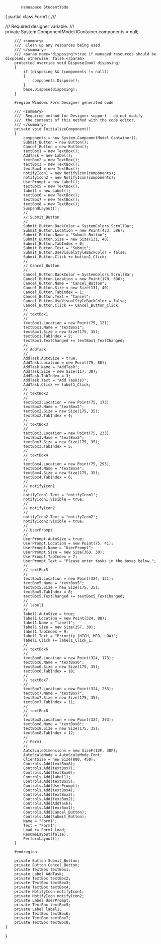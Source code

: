            namespace StudentTodo
{
    partial class Form1
    {
        /// <summary>
        ///  Required designer variable.
        /// </summary>
        private System.ComponentModel.IContainer components = null;

        /// <summary>
        ///  Clean up any resources being used.
        /// </summary>
        /// <param name="disposing">true if managed resources should be disposed; otherwise, false.</param>
        protected override void Dispose(bool disposing)
        {
            if (disposing && (components != null))
            {
                components.Dispose();
            }
            base.Dispose(disposing);
        }

        #region Windows Form Designer generated code

        /// <summary>
        ///  Required method for Designer support - do not modify
        ///  the contents of this method with the code editor.
        /// </summary>
        private void InitializeComponent()
        {
            components = new System.ComponentModel.Container();
            Submit_Button = new Button();
            Cancel_Button = new Button();
            textBox1 = new TextBox();
            AddTask = new Label();
            textBox2 = new TextBox();
            textBox3 = new TextBox();
            textBox4 = new TextBox();
            notifyIcon1 = new NotifyIcon(components);
            notifyIcon2 = new NotifyIcon(components);
            UserPrompt = new Label();
            textBox5 = new TextBox();
            label1 = new Label();
            textBox6 = new TextBox();
            textBox7 = new TextBox();
            textBox8 = new TextBox();
            SuspendLayout();
            // 
            // Submit_Button
            // 
            Submit_Button.BackColor = SystemColors.ScrollBar;
            Submit_Button.Location = new Point(433, 386);
            Submit_Button.Name = "Submit_Button";
            Submit_Button.Size = new Size(131, 40);
            Submit_Button.TabIndex = 0;
            Submit_Button.Text = "Submit";
            Submit_Button.UseVisualStyleBackColor = false;
            Submit_Button.Click += button1_Click;
            // 
            // Cancel_Button
            // 
            Cancel_Button.BackColor = SystemColors.ScrollBar;
            Cancel_Button.Location = new Point(178, 386);
            Cancel_Button.Name = "Cancel_Button";
            Cancel_Button.Size = new Size(131, 40);
            Cancel_Button.TabIndex = 1;
            Cancel_Button.Text = "Cancel";
            Cancel_Button.UseVisualStyleBackColor = false;
            Cancel_Button.Click += Cancel_Button_Click;
            // 
            // textBox1
            // 
            textBox1.Location = new Point(75, 121);
            textBox1.Name = "textBox1";
            textBox1.Size = new Size(175, 35);
            textBox1.TabIndex = 2;
            textBox1.TextChanged += textBox1_TextChanged;
            // 
            // AddTask
            // 
            AddTask.AutoSize = true;
            AddTask.Location = new Point(75, 88);
            AddTask.Name = "AddTask";
            AddTask.Size = new Size(117, 30);
            AddTask.TabIndex = 3;
            AddTask.Text = "Add Task(s)";
            AddTask.Click += label1_Click;
            // 
            // textBox2
            // 
            textBox2.Location = new Point(75, 173);
            textBox2.Name = "textBox2";
            textBox2.Size = new Size(175, 35);
            textBox2.TabIndex = 4;
            // 
            // textBox3
            // 
            textBox3.Location = new Point(75, 233);
            textBox3.Name = "textBox3";
            textBox3.Size = new Size(175, 35);
            textBox3.TabIndex = 5;
            // 
            // textBox4
            // 
            textBox4.Location = new Point(75, 293);
            textBox4.Name = "textBox4";
            textBox4.Size = new Size(175, 35);
            textBox4.TabIndex = 6;
            // 
            // notifyIcon1
            // 
            notifyIcon1.Text = "notifyIcon1";
            notifyIcon1.Visible = true;
            // 
            // notifyIcon2
            // 
            notifyIcon2.Text = "notifyIcon2";
            notifyIcon2.Visible = true;
            // 
            // UserPrompt
            // 
            UserPrompt.AutoSize = true;
            UserPrompt.Location = new Point(75, 41);
            UserPrompt.Name = "UserPrompt";
            UserPrompt.Size = new Size(363, 30);
            UserPrompt.TabIndex = 7;
            UserPrompt.Text = "Please enter tasks in the boxes below.";
            // 
            // textBox5
            // 
            textBox5.Location = new Point(324, 121);
            textBox5.Name = "textBox5";
            textBox5.Size = new Size(175, 35);
            textBox5.TabIndex = 8;
            textBox5.TextChanged += textBox5_TextChanged;
            // 
            // label1
            // 
            label1.AutoSize = true;
            label1.Location = new Point(324, 88);
            label1.Name = "label1";
            label1.Size = new Size(257, 30);
            label1.TabIndex = 9;
            label1.Text = "Priority (HIGH, MED, LOW)";
            label1.Click += label1_Click_1;
            // 
            // textBox6
            // 
            textBox6.Location = new Point(324, 173);
            textBox6.Name = "textBox6";
            textBox6.Size = new Size(175, 35);
            textBox6.TabIndex = 10;
            // 
            // textBox7
            // 
            textBox7.Location = new Point(324, 233);
            textBox7.Name = "textBox7";
            textBox7.Size = new Size(175, 35);
            textBox7.TabIndex = 11;
            // 
            // textBox8
            // 
            textBox8.Location = new Point(324, 293);
            textBox8.Name = "textBox8";
            textBox8.Size = new Size(175, 35);
            textBox8.TabIndex = 12;
            // 
            // Form1
            // 
            AutoScaleDimensions = new SizeF(12F, 30F);
            AutoScaleMode = AutoScaleMode.Font;
            ClientSize = new Size(800, 450);
            Controls.Add(textBox8);
            Controls.Add(textBox7);
            Controls.Add(textBox6);
            Controls.Add(label1);
            Controls.Add(textBox5);
            Controls.Add(UserPrompt);
            Controls.Add(textBox4);
            Controls.Add(textBox3);
            Controls.Add(textBox2);
            Controls.Add(AddTask);
            Controls.Add(textBox1);
            Controls.Add(Cancel_Button);
            Controls.Add(Submit_Button);
            Name = "Form1";
            Text = "Form1";
            Load += Form1_Load;
            ResumeLayout(false);
            PerformLayout();
        }

        #endregion

        private Button Submit_Button;
        private Button Cancel_Button;
        private TextBox textBox1;
        private Label AddTask;
        private TextBox textBox2;
        private TextBox textBox3;
        private TextBox textBox4;
        private NotifyIcon notifyIcon1;
        private NotifyIcon notifyIcon2;
        private Label UserPrompt;
        private TextBox textBox5;
        private Label label1;
        private TextBox textBox6;
        private TextBox textBox7;
        private TextBox textBox8;
    }
}

